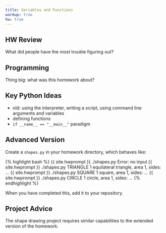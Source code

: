 ```yaml
---
title: Variables and Functions
warmup: true
hw: true
---
```


## HW Review

What did people have the most trouble figuring out?

## Programming

Thing big: what was this homework about?

## Key Python Ideas

 - old: using the interpreter, writing a script, using command line arguments and variables
 - defining functions
 - `if __name__ == "__main__"` paradigm

## Advanced Version

Create a `shapes.py` in your homework directory, which behaves like:

{% highlight bash %}
{{ site.hwprompt }} ./shapes.py
Error: no input
{{ site.hwprompt }} ./shapes.py TRIANGLE 1
equilateral triangle, area 1, sides: ...
{{ site.hwprompt }} ./shapes.py SQUARE 1
square, area 1, sides: ...
{{ site.hwprompt }} ./shapes.py CIRCLE 1
circle, area 1, sides: ...
{% endhighlight %}

When you have completed this, add it to your repository.

## Project Advice

The shape drawing project requires similar capabilities to the extended version of the homework.
